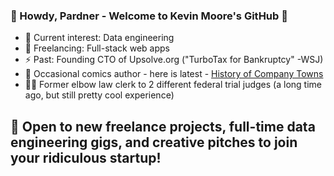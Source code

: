 ### 🤠 Howdy, Pardner - Welcome to Kevin Moore's GitHub 🤠

- 🔭 Current interest: Data engineering 
- 🧠 Freelancing: Full-stack web apps
- ⚡ Past: Founding CTO of Upsolve.org ("TurboTax for Bankruptcy" -WSJ)
- 🎨 Occasional comics author - here is latest - [History of Company Towns](https://thenib.com/company-towns-history/)
- 🧑‍⚖️ Former elbow law clerk to 2 different federal trial judges (a long time ago, but still pretty cool experience)

## 👋 Open to new freelance projects, full-time data engineering gigs, and creative pitches to join your ridiculous startup!

<!--
- 👯 I’m looking to collaborate on ...
- 🤔 I’m looking for help with ...
- 💬 Ask me about ...
- 📫 How to reach me: ...
-->
